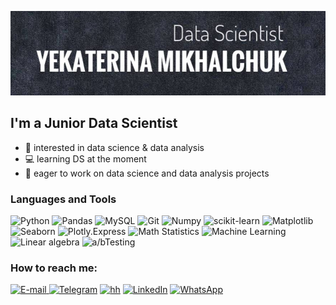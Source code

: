 [![Header](https://github.com/yekaterinamikhalchuk/yekaterinamikhalchuk/blob/main/assets/%D1%84%D0%BE%D1%82%D0%BE%20%D0%B4%D0%BB%D1%8F%20%D0%B3%D0%B8%D1%82.jpg)](https://www.linkedin.com/in/ekaterina-mikhalchuk-171aba20b/)


## I'm a Junior Data Scientist 
- 🧐 interested in data science & data analysis
- :computer: learning DS at the moment
- :eyes: eager to work on data science and data analysis projects
### Languages and Tools

![Python](https://img.shields.io/badge/-Python-3C3E47?style=for-the-badge&logo=python&Logocolor=3F7BAA)  ![Pandas](https://img.shields.io/badge/-Pandas-3C3E47?style=for-the-badge&logo=Pandas&Logocolor=E00484)
![MySQL](https://img.shields.io/badge/-MySQL-3C3E47?style=for-the-badge&logo=MySQL&Logocolor=E26C00) 
![Git](https://img.shields.io/badge/-Git-3C3E47?style=for-the-badge&logo=Git)                                                              ![Numpy](https://img.shields.io/badge/-numpy-3C3E47?style=for-the-badge&logo=numpy) ![scikit-learn](https://img.shields.io/badge/-scikitlearn-3C3E47?style=for-the-badge&logo=scikit-learn)                                 ![Matplotlib](https://img.shields.io/badge/-matplotlib-3C3E47?style=for-the-badge&logo=circle)
![Seaborn](https://img.shields.io/badge/-Seaborn-3C3E47?style=for-the-badge&logo=appveyor)                                      ![Plotly.Express](https://img.shields.io/badge/-Plotly.Express-3C3E47?style=for-the-badge&logo=Plotly)                               ![Math Statistics](https://img.shields.io/badge/-Math_Statistics-3C3E47?style=for-the-badge&logo=math)                                         ![Machine Learning](https://img.shields.io/badge/-Machine_Learning-3C3E47?style=for-the-badge&logo=MachineLearning)
![Linear algebra](https://img.shields.io/badge/-Linear_Algebra-3C3E47?style=for-the-badge&logo=MachineLearning) ![a/bTesting](https://img.shields.io/badge/-a/b_Testing-3C3E47?style=for-the-badge&logo=MachineLearning) 

### How to reach me:
<a href="mailto:mikhalchuk.e.s@yandex.ru">![E-mail](https://img.shields.io/badge/-email-41435B?style=for-the-badge&logo=yandex&Logocolor=E00484) </a>[![Telegram](https://img.shields.io/badge/-Telegram-41435B?style=for-the-badge&logo=Telegram)](https://t.me/yeyekaterina) 
[![hh](https://img.shields.io/badge/-headhunter-41435B?style=for-the-badge&logo=)](https://hh.ru/resume/5cc91ea2ff0890f6f10039ed1f517277686a52)
[![LinkedIn](https://img.shields.io/badge/-LinkedIn-41435B?style=for-the-badge&logo=LinkedIn)](https://www.linkedin.com/in/ekaterina-mikhalchuk-171aba20b/) [![WhatsApp](https://img.shields.io/badge/-WhatsApp-41435B?style=for-the-badge&logo=WhatsApp)](https://wa.me/79166334361) 